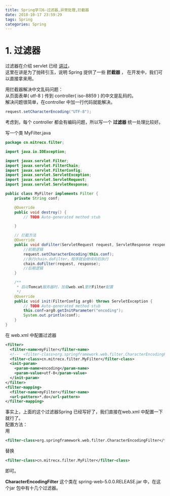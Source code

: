 ```yaml
---
title: Spring学习6-过滤器,异常处理,拦截器
date: 2018-10-17 23:59:29
tags: Spring
categories: Spring
---
```

# 1. 过滤器
过滤器在介绍 servlet 已经 [讲过](https://mitrecx.github.io/2018/09/21/servlet%E8%BF%87%E6%BB%A4%E5%99%A8/)，  
这里在讲是为了抛砖引玉，说明 Spring 提供了一些 **拦截器** ， 在开发中，我们可以直接拿来用。  

用拦截器解决中文乱码问题：  
从页面表单( utf-8 ) 传到 controller( iso-8859 )  的中文是乱码的。  
解决问题很简单，在controller 中加一行代码就能解决。  
```java
request.setCharacterEncoding("UTF-8");
```

考虑到，每个 controller 都会有编码问题，所以写一个 **过滤器** 统一处理比较好。  

写一个类 MyFilter.java  
```java
package cn.mitrecx.filter;

import java.io.IOException;

import javax.servlet.Filter;
import javax.servlet.FilterChain;
import javax.servlet.FilterConfig;
import javax.servlet.ServletException;
import javax.servlet.ServletRequest;
import javax.servlet.ServletResponse;

public class MyFilter implements Filter {
	private String conf;

	@Override
	public void destroy() {
		// TODO Auto-generated method stub

	}

	// 拦截方法
	@Override
	public void doFilter(ServletRequest request, ServletResponse response, FilterChain chain) throws IOException, ServletException {
		//前期逻辑
		request.setCharacterEncoding(this.conf);
		//执行chain.doFilter，程序就会继续向后执行
		chain.doFilter(request, response);
		//后期逻辑
	}

	/**
	 * 启动Tomcat服务器时，加载web.xml里的Filter配置
	 */
	@Override
	public void init(FilterConfig arg0) throws ServletException {
		// TODO Auto-generated method stub
		this.conf=arg0.getInitParameter("encoding");
		System.out.println(conf);
	}
}

```
在 web.xml 中配置过滤器  
```xml
<filter>
  <filter-name>myFilter</filter-name>
  <!--  <filter-class>org.springframework.web.filter.CharacterEncodingFilter</filter-class>-->
  <filter-class>cn.mitrecx.filter.MyFilter</filter-class>
  <init-param>
    <param-name>encoding</param-name>
    <param-value>utf-8</param-value>
  </init-param>
</filter>
<filter-mapping>
  <filter-name>myFilter</filter-name>
  <url-pattern>*.do</url-pattern>
</filter-mapping>
```
事实上，上面的这个过滤器Spring 已经写好了，我们直接在web.xml 中配置一下就行了。  
配置方法：  
用  
```xml
<filter-class>org.springframework.web.filter.CharacterEncodingFilter</filter-class>
```
替换  
```xml
<filter-class>cn.mitrecx.filter.MyFilter</filter-class>
```
即可。  

**CharacterEncodingFilter** 这个类在 spring-web-5.0.0.RELEASE.jar 中，在这个jar 包中有十几个过滤器。  
